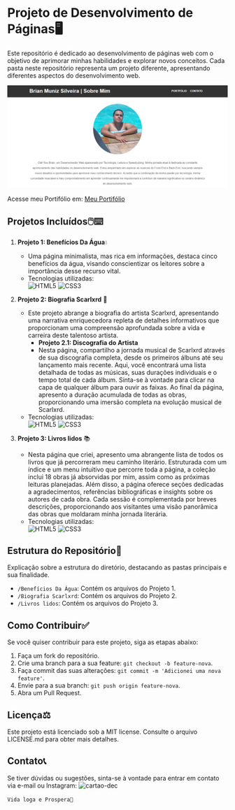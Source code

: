# Projeto de Desenvolvimento de Páginas🖥️

Este repositório é dedicado ao desenvolvimento de páginas web com o objetivo de aprimorar minhas habilidades e explorar novos conceitos. Cada pasta neste repositório representa um projeto diferente, apresentando diferentes aspectos do desenvolvimento web.

![Template](https://raw.githubusercontent.com/BrianMunizSilveira/meu-repositorio/main/template.png)

Acesse meu Portifólio em: [Meu Portifólio](https://brianmunizsilveira.github.io/meu-repositorio/)

## Projetos Incluídos🖱️⌨️

1. **Projeto 1: Benefícios Da Água**💧
   - Uma página minimalista, mas rica em informações, destaca cinco benefícios da água, visando conscientizar os leitores sobre a importância desse recurso vital.
   - Tecnologias utilizadas: <br> ![HTML5](https://img.shields.io/badge/HTML-239120?style=for-the-badge&logo=html5&logoColor=white) ![CSS3](https://img.shields.io/badge/CSS-239120?&style=for-the-badge&logo=css3&logoColor=white)

2. **Projeto 2: Biografia Scarlxrd** 📝
   - Este projeto abrange a biografia do artista Scarlxrd, apresentando uma narrativa enriquecedora repleta de detalhes informativos que proporcionam uma compreensão aprofundada sobre a vida e carreira deste talentoso artista.
     - **Projeto 2.1: Discografia do Artista**
     - Nesta página, compartilho a jornada musical de Scarlxrd através de sua discografia completa, desde os primeiros álbuns até seu lançamento mais recente. Aqui, você encontrará uma lista detalhada de todas as músicas, suas durações individuais e o tempo total de cada álbum. Sinta-se à vontade para clicar na capa de qualquer álbum para ouvir as faixas. Ao final da página, apresento a duração acumulada de todas as obras, proporcionando uma imersão completa na evolução musical de Scarlxrd.
   - Tecnologias utilizadas: <br> ![HTML5](https://img.shields.io/badge/HTML-239120?style=for-the-badge&logo=html5&logoColor=white) ![CSS3](https://img.shields.io/badge/CSS-239120?&style=for-the-badge&logo=css3&logoColor=white)

3. **Projeto 3: Livros lidos** 📚
   - Nesta página que criei, apresento uma abrangente lista de todos os livros que já percorreram meu caminho literário. Estruturada com um índice e um menu intuitivo que percorre toda a página, a coleção inclui 18 obras já absorvidas por mim, assim como as próximas leituras planejadas. Além disso, a página oferece seções dedicadas a agradecimentos, referências bibliográficas e insights sobre os autores de cada obra. Cada sessão é complementada por breves descrições, proporcionando aos visitantes uma visão panorâmica das obras que moldaram minha jornada literária.
   - Tecnologias utilizadas: <br> ![HTML5](https://img.shields.io/badge/HTML-239120?style=for-the-badge&logo=html5&logoColor=white) ![CSS3](https://img.shields.io/badge/CSS-239120?&style=for-the-badge&logo=css3&logoColor=white)

## Estrutura do Repositório🧱

Explicação sobre a estrutura do diretório, destacando as pastas principais e sua finalidade.

- `/Benefícios Da Água`: Contém os arquivos do Projeto 1.
- `/Biografia Scarlxrd`: Contém os arquivos do Projeto 2.
- `/Livros lidos`: Contém os arquivos do Projeto 3.

## Como Contribuir✅

Se você quiser contribuir para este projeto, siga as etapas abaixo:

1. Faça um fork do repositório.
2. Crie uma branch para a sua feature: `git checkout -b feature-nova`.
3. Faça commit das suas alterações: `git commit -m 'Adicionei uma nova feature'`.
4. Envie para a sua branch: `git push origin feature-nova`.
5. Abra um Pull Request.
   
## Licença⚖️

Este projeto está licenciado sob a MIT license. Consulte o arquivo LICENSE.md para obter mais detalhes.

## Contato📞

Se tiver dúvidas ou sugestões, sinta-se à vontade para entrar em contato via e-mail ou Instagram: ![cartao-dec](https://github.com/BrianMunizSilveira/repositorio/assets/155079481/527c84b8-7267-49f6-844a-f6baabf270ff)


`Vida loga e Prospera🖖`
